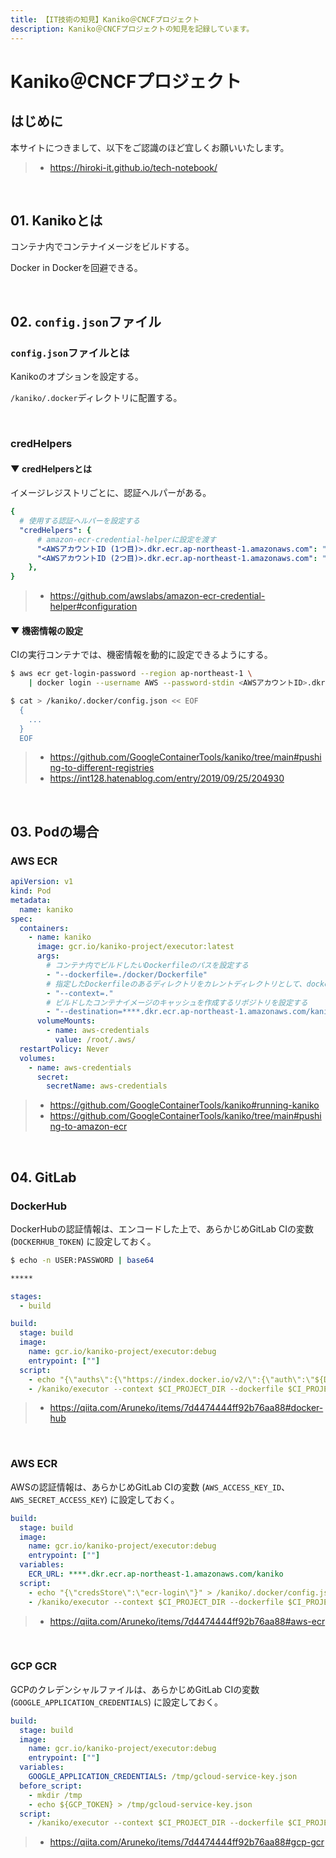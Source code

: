 ```yaml
---
title: 【IT技術の知見】Kaniko＠CNCFプロジェクト
description: Kaniko＠CNCFプロジェクトの知見を記録しています。
---
```


# Kaniko＠CNCFプロジェクト

## はじめに

本サイトにつきまして、以下をご認識のほど宜しくお願いいたします。

> - https://hiroki-it.github.io/tech-notebook/

<br>

## 01. Kanikoとは

コンテナ内でコンテナイメージをビルドする。

Docker in Dockerを回避できる。

<br>

## 02. `config.json`ファイル

### `config.json`ファイルとは

Kanikoのオプションを設定する。

`/kaniko/.docker`ディレクトリに配置する。

<br>

### credHelpers

#### ▼ credHelpersとは

イメージレジストリごとに、認証ヘルパーがある。

```yaml
{
  # 使用する認証ヘルパーを設定する
  "credHelpers": {
      # amazon-ecr-credential-helperに設定を渡す
      "<AWSアカウントID (1つ目)>.dkr.ecr.ap-northeast-1.amazonaws.com": "ecr-login",
      "<AWSアカウントID (2つ目)>.dkr.ecr.ap-northeast-1.amazonaws.com": "ecr-login",
    },
}
```

> - https://github.com/awslabs/amazon-ecr-credential-helper#configuration

#### ▼ 機密情報の設定

CIの実行コンテナでは、機密情報を動的に設定できるようにする。

```bash
$ aws ecr get-login-password --region ap-northeast-1 \
    | docker login --username AWS --password-stdin <AWSアカウントID>.dkr.ecr.ap-northeast-1.amazonaws.com

$ cat > /kaniko/.docker/config.json << EOF
  {
    ...
  }
  EOF
```

> - https://github.com/GoogleContainerTools/kaniko/tree/main#pushing-to-different-registries
> - https://int128.hatenablog.com/entry/2019/09/25/204930

<br>

## 03. Podの場合

### AWS ECR

```yaml
apiVersion: v1
kind: Pod
metadata:
  name: kaniko
spec:
  containers:
    - name: kaniko
      image: gcr.io/kaniko-project/executor:latest
      args:
        # コンテナ内でビルドしたいDockerfileのパスを設定する
        - "--dockerfile=./docker/Dockerfile"
        # 指定したDockerfileのあるディレクトリをカレントディレクトリとして、dockerデーモンに送信するディレクトリを設定する
        - "--context=."
        # ビルドしたコンテナイメージのキャッシュを作成するリポジトリを設定する
        - "--destination=****.dkr.ecr.ap-northeast-1.amazonaws.com/kaniko"
      volumeMounts:
        - name: aws-credentials
          value: /root/.aws/
  restartPolicy: Never
  volumes:
    - name: aws-credentials
      secret:
        secretName: aws-credentials
```

> - https://github.com/GoogleContainerTools/kaniko#running-kaniko
> - https://github.com/GoogleContainerTools/kaniko/tree/main#pushing-to-amazon-ecr

<br>

## 04. GitLab

### DockerHub

DockerHubの認証情報は、エンコードした上で、あらかじめGitLab CIの変数 (`DOCKERHUB_TOKEN`) に設定しておく。

```bash
$ echo -n USER:PASSWORD | base64

*****
```

```yaml
stages:
  - build

build:
  stage: build
  image:
    name: gcr.io/kaniko-project/executor:debug
    entrypoint: [""]
  script:
    - echo "{\"auths\":{\"https://index.docker.io/v2/\":{\"auth\":\"${DOCKERHUB_TOKEN}\"}}}" > /kaniko/.docker/config.json
    - /kaniko/executor --context $CI_PROJECT_DIR --dockerfile $CI_PROJECT_DIR/Dockerfile --destination IMAGE_NAME:TAG
```

> - https://qiita.com/Aruneko/items/7d4474444ff92b76aa88#docker-hub

<br>

### AWS ECR

AWSの認証情報は、あらかじめGitLab CIの変数 (`AWS_ACCESS_KEY_ID`、`AWS_SECRET_ACCESS_KEY`) に設定しておく。

```yaml
build:
  stage: build
  image:
    name: gcr.io/kaniko-project/executor:debug
    entrypoint: [""]
  variables:
    ECR_URL: ****.dkr.ecr.ap-northeast-1.amazonaws.com/kaniko
  script:
    - echo "{\"credsStore\":\"ecr-login\"}" > /kaniko/.docker/config.json
    - /kaniko/executor --context $CI_PROJECT_DIR --dockerfile $CI_PROJECT_DIR/Dockerfile --destination ${ECR_URL}:TAG
```

> - https://qiita.com/Aruneko/items/7d4474444ff92b76aa88#aws-ecr

<br>

### GCP GCR

GCPのクレデンシャルファイルは、あらかじめGitLab CIの変数 (`GOOGLE_APPLICATION_CREDENTIALS`) に設定しておく。

```yaml
build:
  stage: build
  image:
    name: gcr.io/kaniko-project/executor:debug
    entrypoint: [""]
  variables:
    GOOGLE_APPLICATION_CREDENTIALS: /tmp/gcloud-service-key.json
  before_script:
    - mkdir /tmp
    - echo ${GCP_TOKEN} > /tmp/gcloud-service-key.json
  script:
    - /kaniko/executor --context $CI_PROJECT_DIR --dockerfile $CI_PROJECT_DIR/Dockerfile --destination "asia.gcr.io/${PROJECT_ID}/image_name:TAG"
```

> - https://qiita.com/Aruneko/items/7d4474444ff92b76aa88#gcp-gcr

<br>
